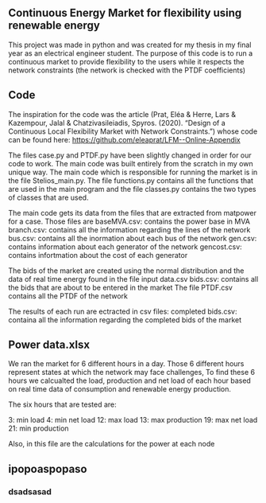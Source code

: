 ## Continuous Energy Market for flexibility using renewable energy
This project was made in python and was created for my thesis in my final year as an electrical engineer student. The purpose of this code is to run a continuous market to provide flexibility to the users while it respects the network constraints (the network is checked with the PTDF coefficients)

## Code

The inspiration for the code was the article (Prat, Eléa & Herre, Lars & Kazempour, Jalal & Chatzivasileiadis, Spyros. (2020). “Design of a Continuous Local Flexibility Market with Network Constraints.”) whose code can be found here: https://github.com/eleaprat/LFM--Online-Appendix

The files case.py and PTDF.py have been slightly changed  in order for our code to work. The main code was built entirely from the scratch in my own unique way. The main code which is responsible for running the market is in the file Stelios_main.py. The file functions.py contains all the functions that are used in the main program and the file classes.py contains the two types of classes that are used.

The main code gets its data from the files that are extracted from matpower for a case. Those files are
baseMVA.csv: contains the power base in MVA
branch.csv: contains all the information regarding the lines of the network
bus.csv: contains all the inormation about each bus of the network
gen.csv: contains information about each generator of the network
gencost.csv: contains infortmation about the cost of each generator

The bids of the market are created using the normal distribution and the data of real time energy found in the file input data.csv
bids.csv: contains all the bids that are about to be entered in the market
The file PTDF.csv contains all the PTDF of the network

The results of each run are ectracted in csv files:
completed bids.csv: containa all the information regarding the completed bids of the market


## Power data.xlsx
We ran the market for 6 different hours in a day. Those 6 different hours represent states at which the network may face challenges, To find these 6 hours we calcualted the load, production and net load of each hour based on real time data of consumption and renewable energy production. 

The six hours that are tested are:

3: min load
4: min net load
12: max load
13: max production
19: max net load
21: min production

Also, in this file are the calculations for the power at each node

## ipopoaspopaso

### dsadsasad

